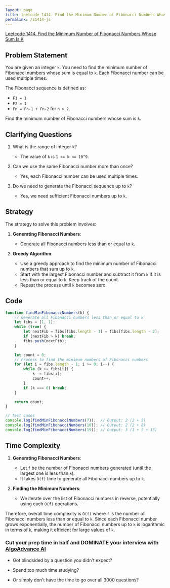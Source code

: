 ```yaml
---
layout: page
title: leetcode 1414. Find the Minimum Number of Fibonacci Numbers Whose Sum Is K
permalink: /s1414-js
---
```

[Leetcode 1414. Find the Minimum Number of Fibonacci Numbers Whose Sum Is K](https://algoadvance.github.io/algoadvance/l1414)
## Problem Statement

You are given an integer `k`. You need to find the minimum number of Fibonacci numbers whose sum is equal to `k`. Each Fibonacci number can be used multiple times.

The Fibonacci sequence is defined as:
- `F1 = 1`
- `F2 = 1`
- `Fn = Fn-1 + Fn-2` for `n > 2`.

Find the minimum number of Fibonacci numbers whose sum is `k`.

## Clarifying Questions

1. What is the range of integer `k`?
   - The value of `k` is `1 <= k <= 10^9`.

2. Can we use the same Fibonacci number more than once?
   - Yes, each Fibonacci number can be used multiple times.

3. Do we need to generate the Fibonacci sequence up to `k`?
   - Yes, we need sufficient Fibonacci numbers up to `k`.

## Strategy

The strategy to solve this problem involves:

1. **Generating Fibonacci Numbers**:
    - Generate all Fibonacci numbers less than or equal to `k`.

2. **Greedy Algorithm**:
    - Use a greedy approach to find the minimum number of Fibonacci numbers that sum up to `k`.
    - Start with the largest Fibonacci number and subtract it from `k` if it is less than or equal to `k`. Keep track of the count.
    - Repeat the process until `k` becomes zero.

## Code

```javascript
function findMinFibonacciNumbers(k) {
    // Generate all Fibonacci numbers less than or equal to k
    let fibs = [1, 1];
    while (true) {
        let nextFib = fibs[fibs.length - 1] + fibs[fibs.length - 2];
        if (nextFib > k) break;
        fibs.push(nextFib);
    }

    let count = 0;
    // Process to find the minimum numbers of Fibonacci numbers
    for (let i = fibs.length - 1; i >= 0; i--) {
        while (k >= fibs[i]) {
            k -= fibs[i];
            count++;
        }
        if (k === 0) break;
    }

    return count;
}

// Test cases
console.log(findMinFibonacciNumbers(7));  // Output: 2 (2 + 5)
console.log(findMinFibonacciNumbers(10)); // Output: 2 (2 + 8)
console.log(findMinFibonacciNumbers(19)); // Output: 3 (1 + 5 + 13)
```

## Time Complexity

1. **Generating Fibonacci Numbers**: 
    - Let `f` be the number of Fibonacci numbers generated (until the largest one is less than `k`).
    - It takes `O(f)` time to generate all Fibonacci numbers up to `k`.

2. **Finding the Minimum Numbers**:
    - We iterate over the list of Fibonacci numbers in reverse, potentially using each `O(f)` operations.

Therefore, overall time complexity is `O(f)` where `f` is the number of Fibonacci numbers less than or equal to `k`. 
Since each Fibonacci number grows exponentially, the number of Fibonacci numbers up to `k` is logarithmic in terms of `k`, making it efficient for large values of `k`.


### Cut your prep time in half and DOMINATE your interview with [AlgoAdvance AI](https://algoAdvance.com)

- Got blindsided by a question you didn't expect?

- Spend too much time studying?

- Or simply don't have the time to go over all 3000 questions?

